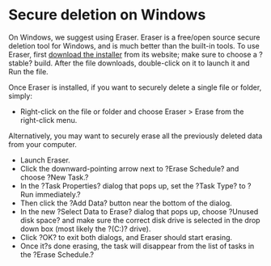 [Title]: # (Secure deletion on Windows)
[Difficulty]: # (Beginner)
[Order]: # (1)

# Secure deletion on Windows

On Windows, we suggest using Eraser. Eraser is a free/open source secure deletion tool for Windows, and is much better than the built-in tools. To use Eraser, first [download the installer](eraser.heidi.ie/download.php) from its website; make sure to choose a ?stable? build. After the file downloads, double-click on it to launch it and Run the file.

Once Eraser is installed, if you want to securely delete a single file or folder, simply:

*    Right-click on the file or folder and choose Eraser > Erase from the right-click menu.

Alternatively, you may want to securely erase all the previously deleted data from your computer.

*   Launch Eraser.
*   Click the downward-pointing arrow next to ?Erase Schedule? and choose ?New Task.?
*   In the ?Task Properties? dialog that pops up, set the ?Task Type? to ?Run immediately.?
*   Then click the ?Add Data? button near the bottom of the dialog.
*   In the new ?Select Data to Erase? dialog that pops up, choose ?Unused disk space? and make sure the correct disk drive is selected in the drop down box (most likely the ?(C:)? drive).
*   Click ?OK? to exit both dialogs, and Eraser should start erasing.
*   Once it?s done erasing, the task will disappear from the list of tasks in the ?Erase Schedule.?